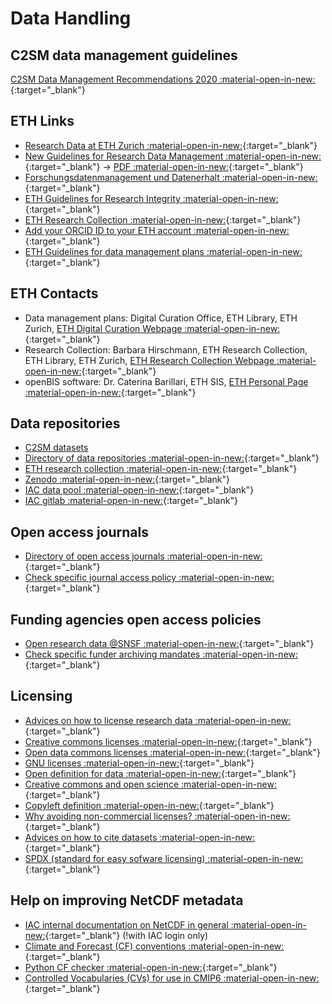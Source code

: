 # Data Handling

## C2SM data management guidelines
[C2SM Data Management Recommendations 2020 :material-open-in-new:](https://polybox.ethz.ch/index.php/s/pyZRPF4FfJJ47g1){:target="_blank"}

## ETH Links
   * [Research Data at ETH Zurich :material-open-in-new:](https://ethz.ch/staffnet/en/service/a-to-z/research-data.html){:target="_blank"}
   * [New Guidelines for Research Data Management :material-open-in-new:](https://ethz.ch/staffnet/en/news-and-events/internal-news/archive/2022/10/new-guidelines-for-research-data-management.html){:target="_blank"} -> [PDF :material-open-in-new:](https://rechtssammlung.sp.ethz.ch/Dokumente/414.2en.pdf){:target="_blank"}
   * [Forschungsdatenmanagement und Datenerhalt :material-open-in-new:](https://documentation.library.ethz.ch/display/DD/Forschungsdatenmanagement+und+Datenerhalt){:target="_blank"}
   * [ETH Guidelines for Research Integrity :material-open-in-new:](https://doi.org/10.3929/ethz-b-000179298){:target="_blank"}
   * [ETH Research Collection :material-open-in-new:](https://www.research-collection.ethz.ch){:target="_blank"}
   * [Add your ORCID ID to your ETH account :material-open-in-new:](https://unlimited.ethz.ch/spaces/RC/pages/194119877/Author+profil+and+assign+ORCID+iD){:target="_blank"}
   * [ETH Guidelines for data management plans :material-open-in-new:](https://unlimited.ethz.ch/pages/viewpage.action?pageId=194127962){:target="_blank"}

## ETH Contacts
   * Data management plans: Digital Curation Office, ETH Library, ETH Zurich, [ETH Digital Curation Webpage :material-open-in-new:](http://www.library.ethz.ch/en/ms/Digital-Curation-at-ETH-Zurich){:target="_blank"}
   * Research Collection: Barbara Hirschmann, ETH Research Collection, ETH Library, ETH Zurich, [ETH Research Collection Webpage :material-open-in-new:](https://library.ethz.ch/en/publishing-and-archiving/publishing-and-registering/publishing-in-the-research-collection.html){:target="_blank"}
   * openBIS software: Dr. Caterina Barillari, ETH SIS, [ETH Personal Page :material-open-in-new:](https://www.ethz.ch/en/the-eth-zurich/organisation/departments/informatikdienste/personen/person-detail.html?persid=185758){:target="_blank"}

## Data repositories
   * [C2SM datasets](../datasets/index.md)
   * [Directory of data repositories :material-open-in-new:](https://www.re3data.org){:target="_blank"}
   * [ETH research collection :material-open-in-new:](https://www.research-collection.ethz.ch){:target="_blank"}
   * [Zenodo :material-open-in-new:](https://zenodo.org){:target="_blank"}
   * [IAC data pool :material-open-in-new:](http://data.iac.ethz.ch/atmos/){:target="_blank"}
   * [IAC gitlab :material-open-in-new:](https://git.iac.ethz.ch){:target="_blank"}

## Open access journals
   * [Directory of open access journals :material-open-in-new:](https://www.doaj.org){:target="_blank"}
   * [Check specific journal access policy :material-open-in-new:](https://openpolicyfinder.jisc.ac.uk/){:target="_blank"}

## Funding agencies open access policies
   * [Open research data @SNSF :material-open-in-new:](http://www.snf.ch/en/theSNSF/research-policies/open_research_data/Pages/default.aspx){:target="_blank"}
   * [Check specific funder archiving mandates :material-open-in-new:](https://openpolicyfinder.jisc.ac.uk/){:target="_blank"}
     
## Licensing
   * [Advices on how to license research data :material-open-in-new:](http://www.dcc.ac.uk/resources/how-guides/license-research-data){:target="_blank"}
   * [Creative commons licenses :material-open-in-new:](https://creativecommons.org){:target="_blank"}
   * [Open data commons licenses :material-open-in-new:](https://opendatacommons.org){:target="_blank"}
   * [GNU licenses :material-open-in-new:](https://www.gnu.org/licenses/gpl.html){:target="_blank"}
   * [Open definition for data :material-open-in-new:](https://opendefinition.org){:target="_blank"}
   * [Creative commons and open science :material-open-in-new:](https://zenodo.org/record/840652#.XHm1Vi17TOQ){:target="_blank"}
   * [Copyleft definition :material-open-in-new:](https://en.wikipedia.org/wiki/Copyleft){:target="_blank"}
   * [Why avoiding non-commercial licenses? :material-open-in-new:](https://freedomdefined.org/Licenses/NC){:target="_blank"}
   * [Advices on how to cite datasets :material-open-in-new:](http://www.dcc.ac.uk/resources/how-guides/cite-datasets){:target="_blank"}
   * [SPDX (standard for easy sofware licensing) :material-open-in-new:](https://spdx.org/ids){:target="_blank"}

## Help on improving NetCDF metadata
   * [IAC internal documentation on NetCDF in general :material-open-in-new:](https://wiki.iac.ethz.ch/IT/LinuxNetCDF){:target="_blank"} (!with IAC login only)
   * [Climate and Forecast (CF) conventions :material-open-in-new:](http://cfconventions.org){:target="_blank"}
   * [Python CF checker :material-open-in-new:](https://github.com/cedadev/cf-checker){:target="_blank"}
   * [Controlled Vocabularies (CVs) for use in CMIP6 :material-open-in-new:](https://wcrp-cmip.github.io/CMIP6_CVs/){:target="_blank"}


